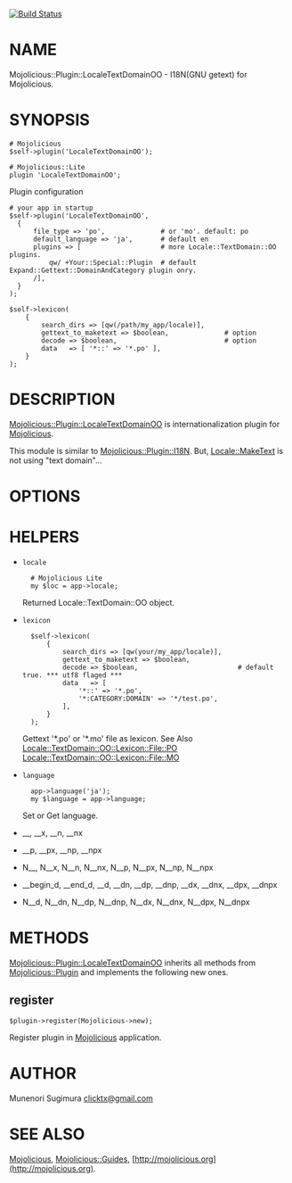[![Build Status](https://travis-ci.org/clicktx/p5-Mojolicious-Plugin-LocaleTextDomainOO.svg?branch=master)](https://travis-ci.org/clicktx/p5-Mojolicious-Plugin-LocaleTextDomainOO)
# NAME

Mojolicious::Plugin::LocaleTextDomainOO - I18N(GNU getext) for Mojolicious.

# SYNOPSIS

    # Mojolicious
    $self->plugin('LocaleTextDomainOO');

    # Mojolicious::Lite
    plugin 'LocaleTextDomainOO';

Plugin configuration

    # your app in startup
    $self->plugin('LocaleTextDomainOO',
      {
          file_type => 'po',              # or 'mo'. default: po
          default_language => 'ja',       # default en
          plugins => [                    # more Locale::TextDomain::OO plugins.
              qw/ +Your::Special::Plugin  # default Expand::Gettext::DomainAndCategory plugin onry.
          /],
      }
    );

    $self->lexicon(
        {
            search_dirs => [qw(/path/my_app/locale)],
            gettext_to_maketext => $boolean,              # option
            decode => $boolean,                           # option
            data   => [ '*::' => '*.po' ],
        }
    );

# DESCRIPTION

[Mojolicious::Plugin::LocaleTextDomainOO](https://metacpan.org/pod/Mojolicious::Plugin::LocaleTextDomainOO) is internationalization  plugin for [Mojolicious](https://metacpan.org/pod/Mojolicious).

This module is similar to [Mojolicious::Plugin::I18N](https://metacpan.org/pod/Mojolicious::Plugin::I18N).
But, [Locale::MakeText](https://metacpan.org/pod/Locale::MakeText) is not using "text domain"...

# OPTIONS

# HELPERS

- `locale`

        # Mojolicious Lite
        my $loc = app->locale;

    Returned Locale::TextDomain::OO object.

- `lexicon`

        $self->lexicon(
            {
                search_dirs => [qw(your/my_app/locale)],
                gettext_to_maketext => $boolean,
                decode => $boolean,                         # default true. *** utf8 flaged ***
                data   => [
                    '*::' => '*.po',
                    '*:CATEGORY:DOMAIN' => '*/test.po',
                ],
            }
        );

    Gettext '\*.po' or '\*.mo' file as lexicon.
    See Also [Locale::TextDomain::OO::Lexicon::File::PO](https://metacpan.org/pod/Locale::TextDomain::OO::Lexicon::File::PO) [Locale::TextDomain::OO::Lexicon::File::MO](https://metacpan.org/pod/Locale::TextDomain::OO::Lexicon::File::MO)

- `language`

        app->language('ja');
        my $language = app->language;

    Set or Get language.

- \_\_, \_\_x, \_\_n, \_\_nx
- \_\_p, \_\_px, \_\_np, \_\_npx
- N\_\_, N\_\_x, N\_\_n, N\_\_nx, N\_\_p, N\_\_px, N\_\_np, N\_\_npx
- \_\_begin\_d, \_\_end\_d, \_\_d, \_\_dn, \_\_dp, \_\_dnp, \_\_dx, \_\_dnx, \_\_dpx, \_\_dnpx
- N\_\_d, N\_\_dn, N\_\_dp, N\_\_dnp, N\_\_dx, N\_\_dnx, N\_\_dpx, N\_\_dnpx

# METHODS

[Mojolicious::Plugin::LocaleTextDomainOO](https://metacpan.org/pod/Mojolicious::Plugin::LocaleTextDomainOO) inherits all methods from
[Mojolicious::Plugin](https://metacpan.org/pod/Mojolicious::Plugin) and implements the following new ones.

## register

    $plugin->register(Mojolicious->new);

Register plugin in [Mojolicious](https://metacpan.org/pod/Mojolicious) application.

# AUTHOR

Munenori Sugimura <clicktx@gmail.com>

# SEE ALSO

[Mojolicious](https://metacpan.org/pod/Mojolicious), [Mojolicious::Guides](https://metacpan.org/pod/Mojolicious::Guides), [http://mojolicious.org](http://mojolicious.org).
